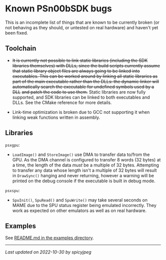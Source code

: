 
# Known PSn00bSDK bugs

This is an incomplete list of things that are known to be currently broken (or
not behaving as they should, or untested on real hardware) and haven't yet been
fixed.

## Toolchain

- ~~It is currently not possible to link static libraries (including the SDK~~
  ~~libraries themselves) with DLLs, since the build scripts currently assume~~
  ~~that static library object files are always going to be linked into~~
  ~~executables. This can be worked around by linking all static libraries as~~
  ~~part of the main executable rather than the DLLs: the dynamic linker will~~
  ~~automatically search the executable for undefined symbols used by a DLL~~
  ~~and patch the code to use them.~~ Static libraries are now fully supported,
  and SDK libraries can be linked to both executables and DLLs. See the CMake
  reference for more details.

- Link-time optimization is broken due to GCC not supporting it when linking
  weak functions written in assembly.

## Libraries

`psxgpu`:

- `LoadImage()` and `StoreImage()` use DMA to transfer data to/from the GPU.
  As the DMA channel is configured to transfer 8 words (32 bytes) at a time,
  the length of the data *must* be a multiple of 32 bytes. Attempting to
  transfer any data whose length isn't a multiple of 32 bytes will result in
  `DrawSync()` hanging and never returning, however a warning will be printed
  on the debug console if the executable is built in debug mode.

`psxspu`:

- `SpuInit()`, `SpuRead()` and `SpuWrite()` may take several seconds on MAME
  due to the SPU status register being emulated incorrectly. They work as
  expected on other emulators as well as on real hardware.

## Examples

See [README.md in the examples directory](../examples/README.md#examples-summary).

-----------------------------------------
_Last updated on 2022-10-30 by spicyjpeg_
